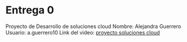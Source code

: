 # Entrega 0
 Proyecto de Desarrollo de soluciones cloud
 Nombre: Alejandra Guerrero
 Usuario: a.guerrero10
 Link del video: [proyecto soluciones cloud](https://youtu.be/fswjDHH5AEg)
